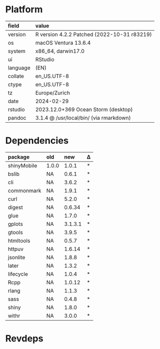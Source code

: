# Platform

|field    |value                                       |
|:--------|:-------------------------------------------|
|version  |R version 4.2.2 Patched (2022-10-31 r83219) |
|os       |macOS Ventura 13.6.4                        |
|system   |x86_64, darwin17.0                          |
|ui       |RStudio                                     |
|language |(EN)                                        |
|collate  |en_US.UTF-8                                 |
|ctype    |en_US.UTF-8                                 |
|tz       |Europe/Zurich                               |
|date     |2024-02-29                                  |
|rstudio  |2023.12.0+369 Ocean Storm (desktop)         |
|pandoc   |3.1.4 @ /usr/local/bin/ (via rmarkdown)     |

# Dependencies

|package     |old   |new     |Δ  |
|:-----------|:-----|:-------|:--|
|shinyMobile |1.0.0 |1.0.1   |*  |
|bslib       |NA    |0.6.1   |*  |
|cli         |NA    |3.6.2   |*  |
|commonmark  |NA    |1.9.1   |*  |
|curl        |NA    |5.2.0   |*  |
|digest      |NA    |0.6.34  |*  |
|glue        |NA    |1.7.0   |*  |
|gplots      |NA    |3.1.3.1 |*  |
|gtools      |NA    |3.9.5   |*  |
|htmltools   |NA    |0.5.7   |*  |
|httpuv      |NA    |1.6.14  |*  |
|jsonlite    |NA    |1.8.8   |*  |
|later       |NA    |1.3.2   |*  |
|lifecycle   |NA    |1.0.4   |*  |
|Rcpp        |NA    |1.0.12  |*  |
|rlang       |NA    |1.1.3   |*  |
|sass        |NA    |0.4.8   |*  |
|shiny       |NA    |1.8.0   |*  |
|withr       |NA    |3.0.0   |*  |

# Revdeps

